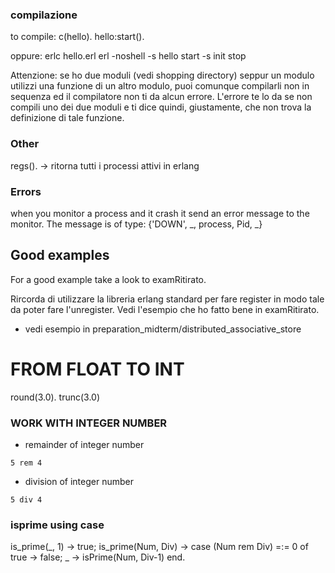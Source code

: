 ### compilazione

to compile: 
    c(hello).
    hello:start().

oppure:
    erlc hello.erl
    erl -noshell -s hello start -s init stop

Attenzione:
    se ho due moduli (vedi shopping directory) seppur un modulo utilizzi una funzione di un altro modulo, puoi comunque compilarli non in sequenza ed il compilatore non ti da alcun errore. L'errore te lo da se non compili uno dei due moduli e ti dice quindi, giustamente, che non trova la definizione di tale funzione.

### Other
regs().         -> ritorna tutti i processi attivi in erlang

### Errors
when you monitor a process and it crash it send an error message to the monitor. The message is of type:
    {'DOWN', _, process, Pid, _} 

## Good examples

For a good example take a look to examRitirato.

Rircorda di utilizzare la libreria erlang standard per fare register in modo tale da poter fare l'unregister.
Vedi l'esempio che ho fatto bene in examRitirato.

- vedi esempio in preparation_midterm/distributed_associative_store

# FROM FLOAT TO INT

round(3.0).
trunc(3.0)

### WORK WITH INTEGER NUMBER
- remainder of integer number
```
5 rem 4
```
- division of integer number
```
5 div 4
```

### isprime using case

is_prime(_, 1) -> true;
is_prime(Num, Div) ->
    case (Num rem Div) =:= 0 of
        true -> false;
        _ -> isPrime(Num, Div-1)
    end.